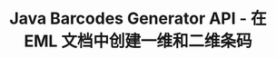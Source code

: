 ---
############################# Static ############################
layout: "auto-gen-gist"
draft: false
path: "ru/assembly/java/barcode/eml/"
otherformats: PDF HTML XPS TIFF MHTML TXT XAML EPUB SVG PS PCL XML OXPS MD EMLX MSG 

############################# Head ############################
head_title: "用于生成条码图像文档和电子邮件消息的 Java API"
head_description: "GroupDocs.Assembly Java API 使程序员能够在文档（PDF、DOC、DOCX、RTF、XLSX、CSV、PPTX）和电子邮件（EML EMLX MSG）消息中创建和添加条码。"

############################# Header ############################
title: "Java Barcodes Generator API - 在 EML 文档中创建一维和二维条码"
description: "GroupDocs.Assembly Java API 允许在 PDF HTML、XPS、PS、TXT、EPUB、PCL、SVG、文档和电子邮件（EML、EMLX、MSG）消息中生成和添加一维和二维条码图像。"

######################### Download Button #######################
button:
    enable: true

############################# About ############################
about:
    enable: true
    title: "如何在文档和电子邮件中生成和插入条形码？"
    content: |
      条码越来越流行，如今无处不在。它于 1970 年代中期开始出现在杂货店中，如今可以在书籍、门票、跟踪药物的医院、汽车零部件商店等中找到。该网页将解释如何在 Java 应用程序中的文档和电子邮件中动态创建和添加条形码图像。 GroupDocs.Assembly for Java 是一个非常有用的 API，可帮助软件开发人员创建强大的文档自动化和报告应用程序。它支持处理许多流行的文档格式，例如 PDF、HTML、XPS、Microsoft Office Word、Excel 工作表、PowerPoint 演示文稿、Outlook 电子邮件等等。 Java API 使得在文档和电子邮件消息中创建和插入条形码图像变得很容易，只需几行代码。它还支持修改条码图像属性，例如缩放条码图像、更改前后颜色、更改条码图像分辨率、条码文本位置、更改字体等。 

############################# content ############################
steps:
    enable: true
    block:
    - title_left: "通过 Java 在 EML 文档中创建条码"
      content_left: |
       GroupDocs.Assembly Java 包含用于在 EML 文档中插入和编辑条形码的完整功能。 以下 Java 代码示例演示了如何通过几行代码在 EML 文档中创建和使用条形码图像。 

      title_right: "如何在 EML 文件中添加条形码？"
      content_right: |
       * 创建 [DocumentAssembler](https://apireference.groupdocs.com/assembly/java/com.groupdocs.assembly/DocumentAssembler) 的实例
       * 创建示例数据源对象
       * 调用 [AssembleDocument](https://apireference.groupdocs.com/assembly/java/com.groupdocs.assembly/DocumentAssembler#assembleDocument-java.io.InputStream-java.io.OutputStream-com.groupdocs.assembly.DataSourceInfo...-) 具有以下参数的方法
           * 从流中读取模板文档。
           * Stream 写入生成的文档。
           *文档加载和保存选项。
           * 详细信息 有关要使用的数据源对象的信息。

      gisthash: "ebb6d8215f329f457f843e9a9fc48c9c"
      gistfile: "generate_barcodes_in_presentations.java"     

    - title_left: "系统要求"
      content_left: |
        所有主要平台和操作系统都支持 GroupDocs.Assembly Java API。 它可以生成 Microsoft Word、Excel、PowerPoint、Outlook、OpenOffice 和 50 多种其他格式的文档。 如需完整的系统要求指南，请访问 [系统要求](https://docs.groupdocs.com/assembly/java/system-requirements/) 在执行以下代码之前，请确保您已安装以下先决条件 系统：
         * 操作系统：Microsoft Windows、Linux、MacOS
         * Java 版本支持：J2SE 7.0 (1.7)、J2SE 8.0 (1.8) 或以上
         * 从 [Maven](https://mvnrepository.com/artifact/com.groupdocs/groupdocs-assembly/) 获取最新版本的 GroupDocs.Assembly Java API
        
      title_right: "为什么使用 GroupDocs.Assembly"
      content_right: |
        * 从模板创建自定义文档。
        * 动态附加电子邮件附件。
        * 创建和自动化文档不需要额外的软件。
        * 根据数据源生成输出文档。
        * 在报表中动态插入文档内容
        * 在电子表格组装期间应用公式。
        * 支持多种数据格式
        * 顺序数据操作支持。

demos:
    enable: true


more_formats:
    enable: true


back_to_top:
    enable: true
---